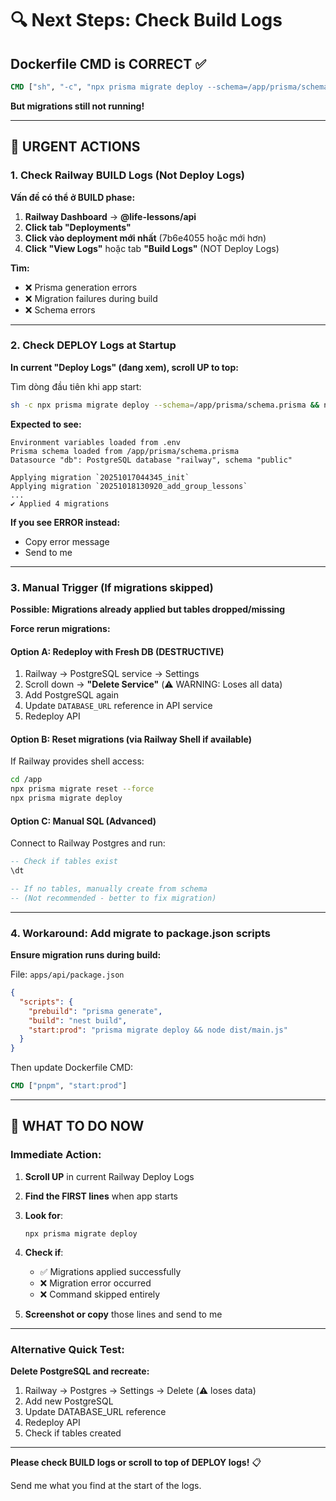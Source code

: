 # 🔍 Next Steps: Check Build Logs

## Dockerfile CMD is CORRECT ✅

```dockerfile
CMD ["sh", "-c", "npx prisma migrate deploy --schema=/app/prisma/schema.prisma && node dist/main.js"]
```

**But migrations still not running!**

---

## 🚨 URGENT ACTIONS

### 1. Check Railway BUILD Logs (Not Deploy Logs)

**Vấn đề có thể ở BUILD phase:**

1. **Railway Dashboard** → **@life-lessons/api**
2. **Click tab "Deployments"**
3. **Click vào deployment mới nhất** (7b6e4055 hoặc mới hơn)
4. **Click "View Logs"** hoặc tab **"Build Logs"** (NOT Deploy Logs)

**Tìm:**
- ❌ Prisma generation errors
- ❌ Migration failures during build
- ❌ Schema errors

---

### 2. Check DEPLOY Logs at Startup

**In current "Deploy Logs" (đang xem), scroll UP to top:**

Tìm dòng đầu tiên khi app start:
```bash
sh -c npx prisma migrate deploy --schema=/app/prisma/schema.prisma && node dist/main.js
```

**Expected to see:**
```
Environment variables loaded from .env
Prisma schema loaded from /app/prisma/schema.prisma
Datasource "db": PostgreSQL database "railway", schema "public"

Applying migration `20251017044345_init`
Applying migration `20251018130920_add_group_lessons`
...
✔ Applied 4 migrations
```

**If you see ERROR instead:**
- Copy error message
- Send to me

---

### 3. Manual Trigger (If migrations skipped)

**Possible: Migrations already applied but tables dropped/missing**

**Force rerun migrations:**

#### Option A: Redeploy with Fresh DB (DESTRUCTIVE)

1. Railway → PostgreSQL service → Settings
2. Scroll down → **"Delete Service"** (⚠️ WARNING: Loses all data)
3. Add PostgreSQL again
4. Update `DATABASE_URL` reference in API service
5. Redeploy API

#### Option B: Reset migrations (via Railway Shell if available)

If Railway provides shell access:
```bash
cd /app
npx prisma migrate reset --force
npx prisma migrate deploy
```

#### Option C: Manual SQL (Advanced)

Connect to Railway Postgres and run:
```sql
-- Check if tables exist
\dt

-- If no tables, manually create from schema
-- (Not recommended - better to fix migration)
```

---

### 4. Workaround: Add migrate to package.json scripts

**Ensure migration runs during build:**

File: `apps/api/package.json`

```json
{
  "scripts": {
    "prebuild": "prisma generate",
    "build": "nest build",
    "start:prod": "prisma migrate deploy && node dist/main.js"
  }
}
```

Then update Dockerfile CMD:
```dockerfile
CMD ["pnpm", "start:prod"]
```

---

## 🎯 WHAT TO DO NOW

### Immediate Action:

1. **Scroll UP** in current Railway Deploy Logs
2. **Find the FIRST lines** when app starts
3. **Look for**:
   ```
   npx prisma migrate deploy
   ```
4. **Check if**:
   - ✅ Migrations applied successfully
   - ❌ Migration error occurred
   - ❌ Command skipped entirely

5. **Screenshot or copy** those lines and send to me

---

### Alternative Quick Test:

**Delete PostgreSQL and recreate:**

1. Railway → Postgres → Settings → Delete (⚠️ loses data)
2. Add new PostgreSQL
3. Update DATABASE_URL reference
4. Redeploy API
5. Check if tables created

---

**Please check BUILD logs or scroll to top of DEPLOY logs!** 📋

Send me what you find at the start of the logs.
